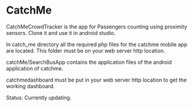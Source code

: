 # CatchMe
CatchMeCrowdTracker is the app for Passengers counting using proximity sensors. Clone it and use it in android studio.

In catch_me directory all the required php files for the catchme mobile app are located. This folder must be on your web server http location. 

catchMe/SearchBusApp contains the application files of the android application of catchme.

catchmedashboard must be put in your web server http location to get the working dashboard.

Status: Currently updating.
